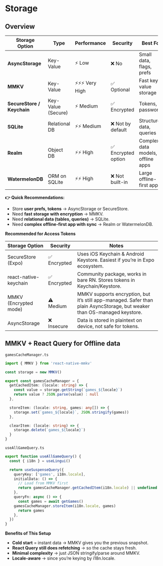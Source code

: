 # Storage

## Overview
| Storage Option        | Type            | Performance | Security  | Best For | Offline Sync | Complexity |
|------------------------|----------------|-------------|-----------|----------|--------------|------------|
| **AsyncStorage**      | Key-Value       | ⚡ Low       | ❌ No     | Small data, flags, prefs | ❌ No | Easy |
| **MMKV**              | Key-Value       | ⚡⚡⚡ Very High | ✅ Optional | Fast key-value storage | ❌ No | Easy |
| **SecureStore / Keychain** | Key-Value (Secure) | ⚡ Medium  | ✅ Encrypted | Tokens, passwords | ❌ No | Easy |
| **SQLite**            | Relational DB   | ⚡⚡ Medium   | ❌ Not by default | Structured data, queries | ❌ No | Medium |
| **Realm**             | Object DB       | ⚡⚡ High     | ✅ Encrypted option | Complex data models, offline apps | ✅ Yes | Medium |
| **WatermelonDB**      | ORM on SQLite   | ⚡⚡ High     | ❌ Not built-in | Large offline-first apps | ✅ Yes | Hard |

**👉 Quick Recommendations:**
- Store **user prefs, tokens** → AsyncStorage or SecureStore.
- Need **fast storage with encryption** → MMKV.
- Need **relational data (tables, queries)** → SQLite.
- Need **complex offline-first app with sync** → Realm or WatermelonDB.

**Recommended for Access Tokens**

Storage Option	| Security	| Notes
------------------------|----------------|-------------
SecureStore (Expo)	|✅ Encrypted	| Uses iOS Keychain & Android Keystore. Easiest if you’re in Expo ecosystem.
react-native-keychain	 | ✅ Encrypted	 | Community package, works in bare RN. Stores tokens in Keychain/Keystore.
MMKV (Encrypted mode)	|⚠️ Medium |	MMKV supports encryption, but it’s still app-managed. Safer than plain AsyncStorage, but weaker than OS-managed keystore.
AsyncStorage	| ❌ Insecure| 	Data is stored in plaintext on device, not safe for tokens.

## MMKV + React Query for Offline data

`gamesCacheManager.ts`
```ts
import { MMKV } from 'react-native-mmkv'

const storage = new MMKV()

export const gamesCacheManager = {
  getCachedItem: (locale: string) => {
    const value = storage.getString(`games_${locale}`)
    return value ? JSON.parse(value) : null
  },

  storeItem: (locale: string, games: any[]) => {
    storage.set(`games_${locale}`, JSON.stringify(games))
  },

  clearItem: (locale: string) => {
    storage.delete(`games_${locale}`)
  }
}
```

`useAllGameQuery.ts`

```ts
export function useAllGameQuery() {
  const { i18n } = useLingui()

  return useSuspenseQuery({
    queryKey: ['games', i18n.locale],
    initialData: () => {
      // Load from MMKV first
      return gamesCacheManager.getCachedItem(i18n.locale) || undefined
    },
    queryFn: async () => {
      const games = await getGames()
    gamesCacheManager.storeItem(i18n.locale, games)
      return games
    },
  })
}
```

**Benefits of This Setup**
- **Cold start** = instant data → MMKV gives you the previous snapshot.
- **React Query still does refetching** → so the cache stays fresh.
- **Minimal complexity** → just JSON stringify/parse around MMKV.
- **Locale-aware** → since you’re keying by i18n.locale.